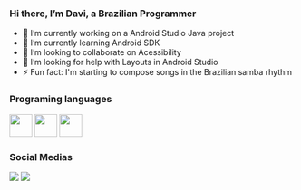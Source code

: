 ### Hi there, I’m Davi, a Brazilian Programmer



- 🔭 I’m currently working on a Android Studio Java project
- 🌱 I’m currently learning Android SDK
- 👯 I’m looking to collaborate on Acessibility
- 🤔 I’m looking for help with Layouts in Android Studio
- ⚡ Fun fact: I'm starting to compose songs in the Brazilian samba rhythm


### Programing languages

<img src="https://storage.googleapis.com/cms-storage-bucket/847ae81f5430402216fd.svg" width="40" height="40"/>                <img src="https://cdn.jsdelivr.net/gh/devicons/devicon/icons/java/java-original-wordmark.svg" width="40" height="40"/>     <img src="https://cdn.jsdelivr.net/gh/devicons/devicon/icons/python/python-original-wordmark.svg" width="40" height="40"/>

### Social Medias
<div>
<a href="https://instagram.com/davi_pernalonga30" target="_blank"><img src="https://img.shields.io/badge/-Instagram-%23E4405F?style=for-the-badge&logo=instagram&logoColor=white" target="_blank"></a>  
<a href="https://www.youtube.com/UCtPPga5eT5hARdNkUu4aR_Q" target="_blank"><img src="https://img.shields.io/badge/YouTube-FF0000?style=for-the-badge&logo=youtube&logoColor=white" target="_blank"></a>
</div>

